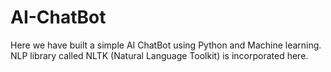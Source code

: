 # AI-ChatBot

Here we have built a simple AI ChatBot using Python and Machine learning.
NLP library called NLTK (Natural Language Toolkit) is incorporated here.

